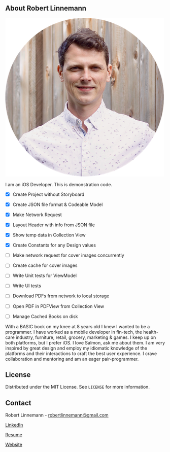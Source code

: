<!-- ABOUT THE PROJECT -->
## About Robert Linnemann

![Robert Linnemann](https://github.com/mevdev/BooksX/blob/master/images/RobertLinnemann2020.png?raw=true)

I am an iOS Developer. This is demonstration code.

- [x] Create Project without Storyboard
- [x] Create JSON file format & Codeable Model
- [x] Make Network Request
- [x] Layout Header with info from JSON file
- [x] Show temp data in Collection View
- [x] Create Constants for any Design values
- [ ] Make network request for cover images concurrently
- [ ] Create cache for cover images
- [ ] Write Unit tests for ViewModel
- [ ] Write UI tests
- [ ] Download PDFs from network to local storage
- [ ] Open PDF in PDFView from Collection View
- [ ] Manage Cached Books on disk




With a BASIC book on my knee at 8 years old I knew I wanted to be a programmer. I have worked as a mobile developer in fin-tech, the health-care industry, furniture, retail, grocery, marketing & games. I keep up on both platforms, but I prefer iOS. I love Salmon, ask me about them. I am very inspired by great design and employ my idiomatic knowledge of the platforms and their interactions to craft the best user experience. I crave collaboration and mentoring and am an eager pair-programmer.


<!-- LICENSE -->
## License
Distributed under the MIT License. See `LICENSE` for more information.


<!-- CONTACT -->
## Contact

Robert Linnemann  - robertlinnemann@gmail.com

[LinkedIn](https://www.linkedin.com/in/robertlinnemann/)

[Resume](https://robertlinnemann.com/RobertLinnemann-Resume.pdf)

[Website](https://robertlinnemann.com)